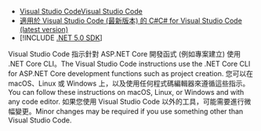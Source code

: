 * [<span data-ttu-id="b3d95-101">Visual Studio Code</span><span class="sxs-lookup"><span data-stu-id="b3d95-101">Visual Studio Code</span></span>](https://code.visualstudio.com/download)
* [<span data-ttu-id="b3d95-102">適用於 Visual Studio Code (最新版本) 的 C#</span><span class="sxs-lookup"><span data-stu-id="b3d95-102">C# for Visual Studio Code (latest version)</span></span>](https://marketplace.visualstudio.com/items?itemName=ms-dotnettools.csharp)
* [!INCLUDE [.NET 5.0 SDK](~/includes/5.0-SDK.md)]

<span data-ttu-id="b3d95-103">Visual Studio Code 指示針對 ASP.NET Core 開發函式 (例如專案建立) 使用 .NET Core CLI。</span><span class="sxs-lookup"><span data-stu-id="b3d95-103">The Visual Studio Code instructions use the .NET Core CLI for ASP.NET Core development functions such as project creation.</span></span> <span data-ttu-id="b3d95-104">您可以在 macOS、Linux 或 Windows 上，以及使用任何程式碼編輯器來遵循這些指示。</span><span class="sxs-lookup"><span data-stu-id="b3d95-104">You can follow these instructions on macOS, Linux, or Windows and with any code editor.</span></span> <span data-ttu-id="b3d95-105">如果您使用 Visual Studio Code 以外的工具，可能需要進行微幅變更。</span><span class="sxs-lookup"><span data-stu-id="b3d95-105">Minor changes may be required if you use something other than Visual Studio Code.</span></span>
